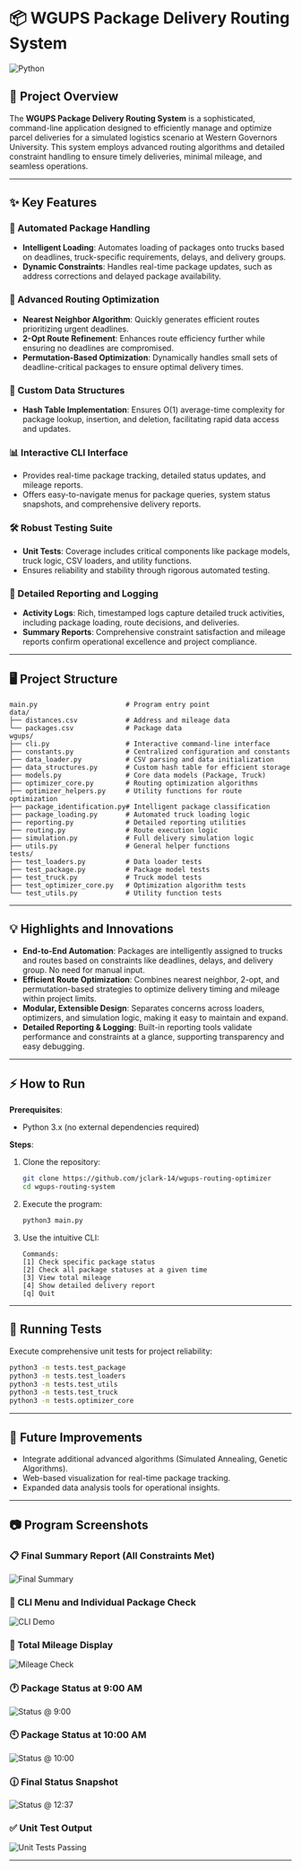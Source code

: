 # 📦 WGUPS Package Delivery Routing System

![Python](https://img.shields.io/badge/python-3.12+-blue?logo=python&logoColor=white)

## 🚀 Project Overview

The **WGUPS Package Delivery Routing System** is a sophisticated, command-line application designed to efficiently manage and optimize parcel deliveries for a simulated logistics scenario at Western Governors University. This system employs advanced routing algorithms and detailed constraint handling to ensure timely deliveries, minimal mileage, and seamless operations.

---

## ✨ Key Features

### 📌 Automated Package Handling

- **Intelligent Loading**: Automates loading of packages onto trucks based on deadlines, truck-specific requirements, delays, and delivery groups.
- **Dynamic Constraints**: Handles real-time package updates, such as address corrections and delayed package availability.

### 🚚 Advanced Routing Optimization

- **Nearest Neighbor Algorithm**: Quickly generates efficient routes prioritizing urgent deadlines.
- **2-Opt Route Refinement**: Enhances route efficiency further while ensuring no deadlines are compromised.
- **Permutation-Based Optimization**: Dynamically handles small sets of deadline-critical packages to ensure optimal delivery times.

### 🧩 Custom Data Structures

- **Hash Table Implementation**: Ensures O(1) average-time complexity for package lookup, insertion, and deletion, facilitating rapid data access and updates.

### 📊 Interactive CLI Interface

- Provides real-time package tracking, detailed status updates, and mileage reports.
- Offers easy-to-navigate menus for package queries, system status snapshots, and comprehensive delivery reports.

### 🛠️ Robust Testing Suite

- **Unit Tests**: Coverage includes critical components like package models, truck logic, CSV loaders, and utility functions.
- Ensures reliability and stability through rigorous automated testing.

### 📑 Detailed Reporting and Logging

- **Activity Logs**: Rich, timestamped logs capture detailed truck activities, including package loading, route decisions, and deliveries.
- **Summary Reports**: Comprehensive constraint satisfaction and mileage reports confirm operational excellence and project compliance.

---

## 🖥️ Project Structure

```
main.py                      # Program entry point
data/
├── distances.csv            # Address and mileage data
└── packages.csv             # Package data
wgups/
├── cli.py                   # Interactive command-line interface
├── constants.py             # Centralized configuration and constants
├── data_loader.py           # CSV parsing and data initialization
├── data_structures.py       # Custom hash table for efficient storage
├── models.py                # Core data models (Package, Truck)
├── optimizer_core.py        # Routing optimization algorithms
├── optimizer_helpers.py     # Utility functions for route optimization
├── package_identification.py# Intelligent package classification
├── package_loading.py       # Automated truck loading logic
├── reporting.py             # Detailed reporting utilities
├── routing.py               # Route execution logic
├── simulation.py            # Full delivery simulation logic
├── utils.py                 # General helper functions
tests/
├── test_loaders.py          # Data loader tests
├── test_package.py          # Package model tests
├── test_truck.py            # Truck model tests
├── test_optimizer_core.py   # Optimization algorithm tests
└── test_utils.py            # Utility function tests

```

---

## 💡 Highlights and Innovations

- **End-to-End Automation**: Packages are intelligently assigned to trucks and routes based on constraints like deadlines, delays, and delivery group. No need for manual input.
- **Efficient Route Optimization**: Combines nearest neighbor, 2-opt, and permutation-based strategies to optimize delivery timing and mileage within project limits.
- **Modular, Extensible Design**: Separates concerns across loaders, optimizers, and simulation logic, making it easy to maintain and expand.
- **Detailed Reporting & Logging**: Built-in reporting tools validate performance and constraints at a glance, supporting transparency and easy debugging.

---

## ⚡ How to Run

**Prerequisites**:

- Python 3.x (no external dependencies required)

**Steps**:

1. Clone the repository:

   ```bash
   git clone https://github.com/jclark-14/wgups-routing-optimizer
   cd wgups-routing-system
   ```

2. Execute the program:

   ```bash
   python3 main.py
   ```

3. Use the intuitive CLI:

   ```
   Commands:
   [1] Check specific package status
   [2] Check all package statuses at a given time
   [3] View total mileage
   [4] Show detailed delivery report
   [q] Quit
   ```

---

## 🧪 Running Tests

Execute comprehensive unit tests for project reliability:

```bash
python3 -m tests.test_package
python3 -m tests.test_loaders
python3 -m tests.test_utils
python3 -m tests.test_truck
python3 -m tests.optimizer_core
```

---

## 🚩 Future Improvements

- Integrate additional advanced algorithms (Simulated Annealing, Genetic Algorithms).
- Web-based visualization for real-time package tracking.
- Expanded data analysis tools for operational insights.

---

## 📷 Program Screenshots

### 📋 Final Summary Report (All Constraints Met)

![Final Summary](resources/screenshots/route-summary.png)

### 🧭 CLI Menu and Individual Package Check

![CLI Demo](resources/screenshots/packages-status-example.png)

### 🚛 Total Mileage Display

![Mileage Check](resources/screenshots/total-mileage.png)

### 🕐 Package Status at 9:00 AM

![Status @ 9:00](resources/screenshots/all-packages-0900.png)

### 🕙 Package Status at 10:00 AM

![Status @ 10:00](resources/screenshots/all-packages-1000.png)

### 🕧 Final Status Snapshot

![Status @ 12:37](resources/screenshots/all-packages-1237.png)

### ✅ Unit Test Output

![Unit Tests Passing](resources/screenshots/test-sample.png)

---
